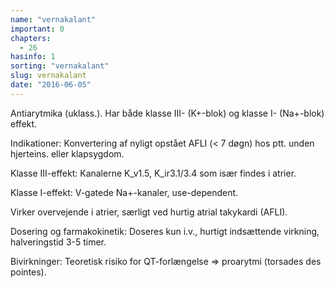 ```yaml
---
name: "vernakalant"
important: 0
chapters:
  - 26
hasinfo: 1
sorting: "vernakalant"
slug: vernakalant
date: "2016-06-05"
---
```


Antiarytmika (uklass.). Har både klasse III- (K+-blok) og klasse I- (Na+-blok)
effekt.

Indikationer: Konvertering af nyligt opstået AFLI (< 7 døgn) hos ptt. unden
hjerteins. eller klapsygdom.

Klasse III-effekt: Kanalerne K_v1.5, K_ir3.1/3.4 som især findes i atrier.

Klasse I-effekt: V-gatede Na+-kanaler, use-dependent.

Virker overvejende i atrier, særligt ved hurtig atrial takykardi (AFLI).

Dosering og farmakokinetik: Doseres kun i.v., hurtigt indsættende virkning,
halveringstid 3-5 timer.

Bivirkninger: Teoretisk risiko for QT-forlængelse => proarytmi (torsades des
pointes).
